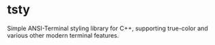 # tsty
Simple ANSI-Terminal styling library for C++, supporting true-color and various other modern terminal features.
